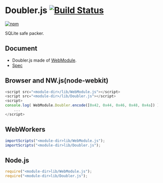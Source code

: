 # Doubler.js [![Build Status](https://travis-ci.org/uupaa/Doubler.js.svg)](https://travis-ci.org/uupaa/Doubler.js)

[![npm](https://nodei.co/npm/uupaa.doubler.js.svg?downloads=true&stars=true)](https://nodei.co/npm/uupaa.doubler.js/)

SQLite safe packer.

## Document

- Doubler.js made of [WebModule](https://github.com/uupaa/WebModule).
- [Spec](https://github.com/uupaa/Doubler.js/wiki/Doubler)

## Browser and NW.js(node-webkit)

```js
<script src="<module-dir>/lib/WebModule.js"></script>
<script src="<module-dir>/lib/Doubler.js"></script>
<script>
console.log( WebModule.Doubler.encode([0x42, 0x44, 0x46, 0x48, 0x4a]) );
    ...
</script>
```

## WebWorkers

```js
importScripts("<module-dir>lib/WebModule.js");
importScripts("<module-dir>lib/Doubler.js");

```

## Node.js

```js
require("<module-dir>lib/WebModule.js");
require("<module-dir>lib/Doubler.js");

```

